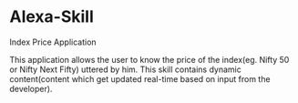 # Alexa-Skill
Index Price Application

This application allows the user to know the price of the index(eg. Nifty 50 or Nifty Next Fifty) uttered by him. This skill contains dynamic content(content which get updated real-time based on input from the developer).
